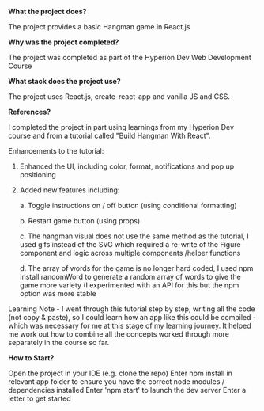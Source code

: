 <b>What the project does?</b>

The project provides a basic Hangman game in React.js

<b>Why was the project completed?</b>

The project was completed as part of the Hyperion Dev Web Development Course

<b>What stack does the project use?</b>

The project uses React.js, create-react-app and vanilla JS and CSS.

<b>References?</b>

I completed the project in part using learnings from my Hyperion Dev course 
and from a tutorial called "Build Hangman With React".

Enhancements to the tutorial:
1. Enhanced the UI, including color, format, notifications and pop up positioning
2. Added new features including:<br>

      a. Toggle instructions on / off button (using conditional formatting)
      
      b. Restart game button (using props)
      
      c. The hangman visual does not use the same method as the tutorial, I used gifs instead of the SVG which
          required a re-write of the Figure component and logic across multiple components /helper functions
          
      d. The array of words for the game is no longer hard coded, I used npm install randomWord to generate
          a random array of words to give the game more variety (I experimented with an API for this but the
          npm option was more stable
          
          
Learning Note - I went through this tutorial step by step, writing all the code (not copy & paste), so I could learn how an app like
this could be compiled - which was necessary for me at this stage of my learning journey. It helped me work
out how to combine all the concepts worked through more separately in the course so far.

<b>How to Start?</b>

Open the project in your IDE (e.g. clone the repo)
Enter npm install in relevant app folder to ensure you have the correct node modules / dependencies installed
Enter 'npm start' to launch the dev server
Enter a letter to get started
